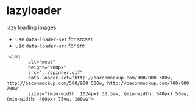 # lazyloader
lazy loading images



- use `data-loader-set` for srcset  
- use `data-loader-src` for src

```
 <img
        alt="meat"
        height="900px"
        src="../spinner.gif"
        data-loader-set="http://baconmockup.com/300/900 300w, http://baconmockup.com/500/900 500w, http://baconmockup.com/700/900 700w"
        sizes="(min-width: 1024px) 33.3vw, (min-width: 640px) 50vw, (min-width: 400px) 75vw, 100vw">
```
